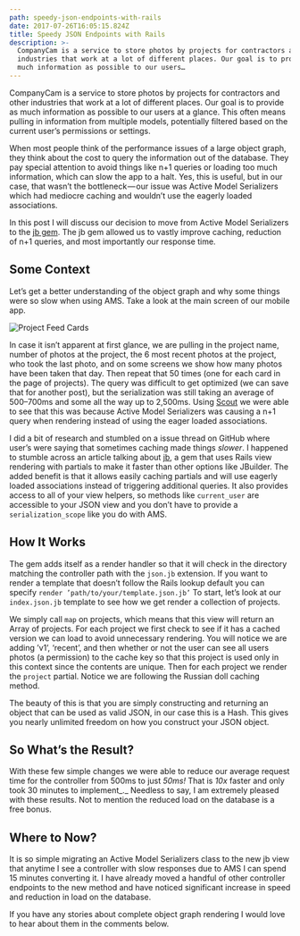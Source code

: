 ```yaml
---
path: speedy-json-endpoints-with-rails
date: 2017-07-26T16:05:15.824Z
title: Speedy JSON Endpoints with Rails
description: >-
  CompanyCam is a service to store photos by projects for contractors and other
  industries that work at a lot of different places. Our goal is to provide as
  much information as possible to our users…
---
```

CompanyCam is a service to store photos by projects for contractors and other industries that work at a lot of different places. Our goal is to provide as much information as possible to our users at a glance. This often means pulling in information from multiple models, potentially filtered based on the current user’s permissions or settings.

When most people think of the performance issues of a large object graph, they think about the cost to query the information out of the database. They pay special attention to avoid things like n+1 queries or loading too much information, which can slow the app to a halt. Yes, this is useful, but in our case, that wasn’t the bottleneck — our issue was Active Model Serializers which had mediocre caching and wouldn’t use the eagerly loaded associations.

In this post I will discuss our decision to move from Active Model Serializers to the [jb gem](https://github.com/amatsuda/jb). The jb gem allowed us to vastly improve caching, reduction of n+1 queries, and most importantly our response time.

## Some Context

Let’s get a better understanding of the object graph and why some things were so slow when using AMS. Take a look at the main screen of our mobile app.

![Project Feed Cards](/assets/d6b85693-65ee-4eff-ac5d-d815f93c959c.jpeg "Project Feed Cards")

In case it isn’t apparent at first glance, we are pulling in the project name, number of photos at the project, the 6 most recent photos at the project, who took the last photo, and on some screens we show how many photos have been taken that day. Then repeat that 50 times (one for each card in the page of projects). The query was difficult to get optimized (we can save that for another post), but the serialization was still taking an average of 500–700ms and some all the way up to 2,500ms. Using [Scout](http://scoutapp.com/) we were able to see that this was because Active Model Serializers was causing a n+1 query when rendering instead of using the eager loaded associations.

I did a bit of research and stumbled on a issue thread on GitHub where user’s were saying that sometimes caching made things _slower_. I happened to stumble across an article talking about [jb](https://github.com/amatsuda/jb), a gem that uses Rails view rendering with partials to make it faster than other options like JBuilder. The added benefit is that it allows easily caching partials and will use eagerly loaded associations instead of triggering additional queries. It also provides access to all of your view helpers, so methods like `current_user` are accessible to your JSON view and you don’t have to provide a `serialization_scope` like you do with AMS.

## How It Works

The gem adds itself as a render handler so that it will check in the directory matching the controller path with the `json.jb` extension. If you want to render a template that doesn’t follow the Rails lookup default you can specify `render ’path/to/your/template.json.jb’` To start, let’s look at our `index.json.jb` template to see how we get render a collection of projects.

We simply call `map` on projects, which means that this view will return an Array of projects. For each project we first check to see if it has a cached version we can load to avoid unnecessary rendering. You will notice we are adding ’v1’, ‘recent’, and then whether or not the user can see all users photos (a permission) to the cache key so that this project is used only in this context since the contents are unique. Then for each project we render the `project` partial. Notice we are following the Russian doll caching method.

The beauty of this is that you are simply constructing and returning an object that can be used as valid JSON, in our case this is a Hash. This gives you nearly unlimited freedom on how you construct your JSON object.

## So What’s the Result?

With these few simple changes we were able to reduce our average request time for the controller from 500ms to just _50ms!_ That is _10x_ faster and only took 30 minutes to implement_._ Needless to say, I am extremely pleased with these results. Not to mention the reduced load on the database is a free bonus.

## Where to Now?

It is so simple migrating an Active Model Serializers class to the new jb view that anytime I see a controller with slow responses due to AMS I can spend 15 minutes converting it. I have already moved a handful of other controller endpoints to the new method and have noticed significant increase in speed and reduction in load on the database.

If you have any stories about complete object graph rendering I would love to hear about them in the comments below.
